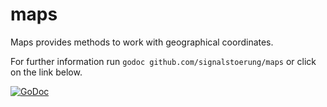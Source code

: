 # maps
Maps provides methods to work with geographical coordinates.

For further information run `godoc github.com/signalstoerung/maps` or click on the link below.

[![GoDoc](https://godoc.org/github.com/signalstoerung/maps?status.svg)](https://godoc.org/github.com/signalstoerung/maps)